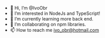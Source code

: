 - 👋 Hi, I’m @IvoObr
- 👀 I’m interested in NodeJs and TypeScript!
- 🌱 I’m currently learning more back end.
- 💞️ I’m collaborating on npm libraries.
- 📫 How to reach me ivo_obr@hotmail.com

<!---
IvoObr/IvoObr is a ✨ special ✨ repository because its `README.md` (this file) appears on your GitHub profile.
You can click the Preview link to take a look at your changes.
--->
